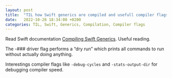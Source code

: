 ```yaml
---
layout: post
title:  "TIL how Swift generics are compiled and usefull compiler flags"
date:   2022-10-28 18:34:00 +0200
categories: TIL, Swift, Generics, Compilation, Compiler flags
---
```

Read Swift documentation [Compiling Swift Generics](https://github.com/apple/swift/blob/main/docs/Generics/generics.tex). Useful reading. 

The -### driver flag performs a “dry run” which prints all commands to run without actually doing anything.

Interestings compiler flags like `-debug-cycles` and `-stats-output-dir` for debugging compiler speed.

